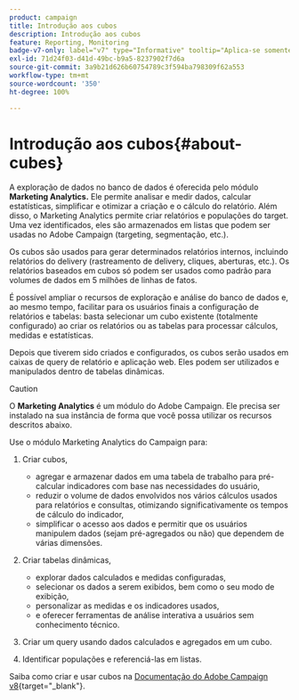 ```yaml
---
product: campaign
title: Introdução aos cubos
description: Introdução aos cubos
feature: Reporting, Monitoring
badge-v7-only: label="v7" type="Informative" tooltip="Aplica-se somente ao Campaign Classic v7"
exl-id: 71d24f03-d41d-49bc-b9a5-8237902f7d6a
source-git-commit: 3a9b21d626b60754789c3f594ba798309f62a553
workflow-type: tm+mt
source-wordcount: '350'
ht-degree: 100%

---
```


# Introdução aos cubos{#about-cubes}



A exploração de dados no banco de dados é oferecida pelo módulo **Marketing Analytics.** Ele permite analisar e medir dados, calcular estatísticas, simplificar e otimizar a criação e o cálculo do relatório. Além disso, o Marketing Analytics permite criar relatórios e populações do target. Uma vez identificados, eles são armazenados em listas que podem ser usadas no Adobe Campaign (targeting, segmentação, etc.).

Os cubos são usados para gerar determinados relatórios internos, incluindo relatórios do delivery (rastreamento de delivery, cliques, aberturas, etc.). Os relatórios baseados em cubos só podem ser usados como padrão para volumes de dados em 5 milhões de linhas de fatos.

É possível ampliar o recursos de exploração e análise do banco de dados e, ao mesmo tempo, facilitar para os usuários finais a configuração de relatórios e tabelas: basta selecionar um cubo existente (totalmente configurado) ao criar os relatórios ou as tabelas para processar cálculos, medidas e estatísticas.

Depois que tiverem sido criados e configurados, os cubos serão usados em caixas de query de relatório e aplicação web. Eles podem ser utilizados e manipulados dentro de tabelas dinâmicas.

>[!CAUTION]
>
>O **Marketing Analytics** é um módulo do Adobe Campaign. Ele precisa ser instalado na sua instância de forma que você possa utilizar os recursos descritos abaixo.

Use o módulo Marketing Analytics do Campaign para:

1. Criar cubos, 

   * agregar e armazenar dados em uma tabela de trabalho para pré-calcular indicadores com base nas necessidades do usuário, 
   * reduzir o volume de dados envolvidos nos vários cálculos usados para relatórios e consultas, otimizando significativamente os tempos de cálculo do indicador, 
   * simplificar o acesso aos dados e permitir que os usuários manipulem dados (sejam pré-agregados ou não) que dependem de várias dimensões.

1. Criar tabelas dinâmicas, 

   * explorar dados calculados e medidas configuradas, 
   * selecionar os dados a serem exibidos, bem como o seu modo de exibição, 
   * personalizar as medidas e os indicadores usados, 
   * e oferecer ferramentas de análise interativa a usuários sem conhecimento técnico.

1. Criar um query usando dados calculados e agregados em um cubo.
1. Identificar populações e referenciá-las em listas.

Saiba como criar e usar cubos na [Documentação do Adobe Campaign v8](https://experienceleague.adobe.com/docs/campaign/campaign-v8/analytics/reports/cubes/gs-cubes.html?lang=pt-BR){target="_blank"}.
